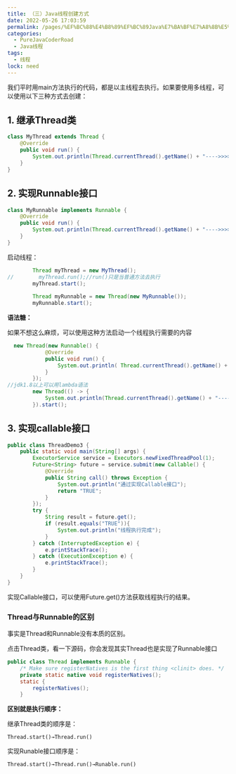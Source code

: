 ```yaml
---
title: （三）Java线程创建方式
date: 2022-05-26 17:03:59
permalink: /pages/%EF%BC%88%E4%B8%89%EF%BC%89Java%E7%BA%BF%E7%A8%8B%E5%88%9B%E5%BB%BA%E6%96%B9%E5%BC%8F
categories: 
  - PureJavaCoderRoad
  - Java线程
tags: 
  - 线程
lock: need
---
```



我们平时用main方法执行的代码，都是以主线程去执行。如果要使用多线程，可以使用以下三种方式去创建：



## 1.  继承Thread类

```java
class MyThread extends Thread {
    @Override
    public void run() {
        System.out.println(Thread.currentThread().getName() + "---->>>>" +"继承Thread类");
    }
}
```



## 2. 实现Runnable接口

```java
class MyRunnable implements Runnable {
    @Override
    public void run() {
        System.out.println(Thread.currentThread().getName() + "---->>>>" +"实现Runable接口");
    }
}
```



启动线程：

```java
        Thread myThread = new MyThread();
//        myThread.run();//run()只是当普通方法去执行
        myThread.start();
        
        Thread myRunnable = new Thread(new MyRunnable());
        myRunnable.start();
```



**语法糖：**

如果不想这么麻烦，可以使用这种方法启动一个线程执行需要的内容

```java
  new Thread(new Runnable() {
            @Override
            public void run() {
                System.out.println( Thread.currentThread().getName() + "---->>>>" + "简易创建线程");
            }
        });
//jdk1.8以上可以用lambda语法 
        new Thread(() -> {
            System.out.println(Thread.currentThread().getName() + "---->>>>" + "简易创建线程");
        }).start();
```



## 3. 实现callable接口

```java
public class ThreadDemo3 {
    public static void main(String[] args) {
        ExecutorService service = Executors.newFixedThreadPool(1);
        Future<String> future = service.submit(new Callable() {
            @Override
            public String call() throws Exception {
                System.out.println("通过实现Callable接口");
                return "TRUE";
            }
        });
        try {
            String result = future.get();
            if (result.equals("TRUE")){
                System.out.println("线程执行完成");
            }
        } catch (InterruptedException e) {
            e.printStackTrace();
        } catch (ExecutionException e) {
            e.printStackTrace();
        }
    }
}
```

实现Callable接口，可以使用Future.get()方法获取线程执行的结果。



### Thread与Runnable的区别

事实是Thread和Runnable没有本质的区别。

点击Thread类，看一下源码，你会发现其实Thread也是实现了Runnable接口

```java
public class Thread implements Runnable {
    /* Make sure registerNatives is the first thing <clinit> does. */
    private static native void registerNatives();
    static {
        registerNatives();
    }
```



**区别就是执行顺序：**

继承Thread类的顺序是：

```
Thread.start()→Thread.run()
```

实现Runable接口顺序是：

```
Thread.start()→Thread.run()→Runable.run()
```


